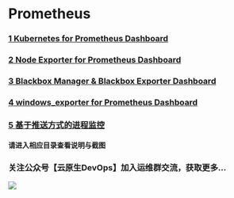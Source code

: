 # Prometheus
### [1 Kubernetes for Prometheus Dashboard](https://github.com/starsliao/Prometheus/tree/master/kubernetes)
### [2 Node Exporter for Prometheus Dashboard](https://github.com/starsliao/Prometheus/tree/master/node_exporter)
### [3 Blackbox Manager & Blackbox Exporter Dashboard](https://github.com/starsliao/ConsulManager)
### [4 windows_exporter for Prometheus Dashboard](https://github.com/starsliao/Prometheus/tree/master/windows_exporter)
### [5 基于推送方式的进程监控](https://github.com/starsliao/Prometheus/tree/master/linux_proc_monit)

#### 请进入相应目录查看说明与截图

### 关注公众号【**云原生DevOps**】加入运维群交流，获取更多...
![](https://github.com/starsliao/Prometheus/blob/master/qr.jpg)
